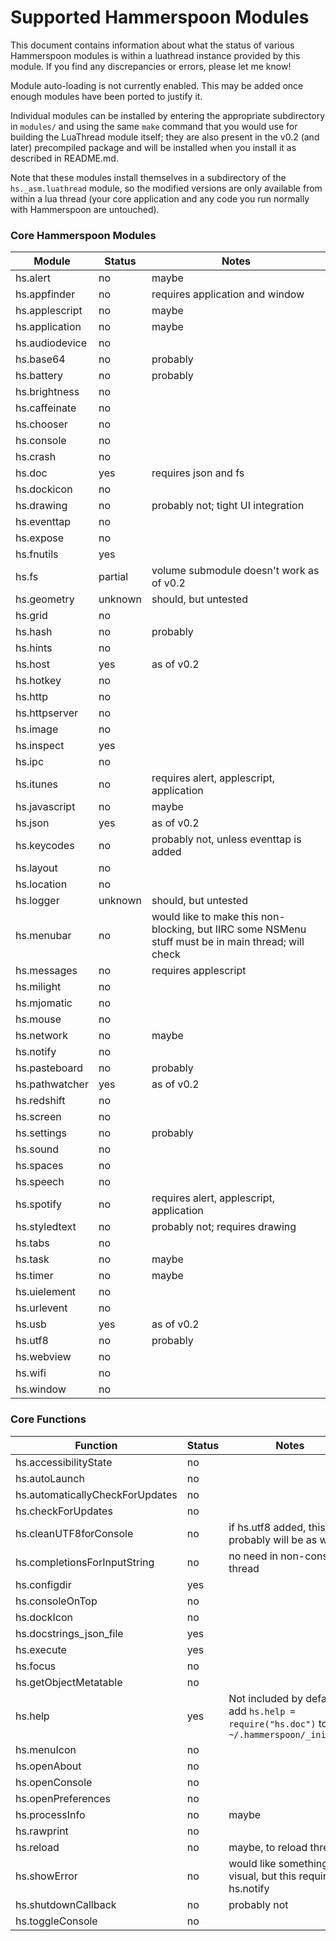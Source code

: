Supported Hammerspoon Modules
=============================

This document contains information about what the status of various Hammerspoon modules is within a luathread instance provided by this module.  If you find any discrepancies or errors, please let me know!

Module auto-loading is not currently enabled.  This may be added once enough modules have been ported to justify it.

Individual modules can be installed by entering the appropriate subdirectory in `modules/` and using the same `make` command that you would use for building the LuaThread module itself;  they are also present in the v0.2 (and later) precompiled package and will be installed when you install it as described in README.md.

Note that these modules install themselves in a subdirectory of the `hs._asm.luathread` module, so the modified versions are only available from within a lua thread (your core application and any code you run normally with Hammerspoon are untouched).

### Core Hammerspoon Modules

Module             | Status   | Notes
-------------------|----------|------
hs.alert           | no       | maybe
hs.appfinder       | no       | requires application and window
hs.applescript     | no       | maybe
hs.application     | no       | maybe
hs.audiodevice     | no       |
hs.base64          | no       | probably
hs.battery         | no       | probably
hs.brightness      | no       |
hs.caffeinate      | no       |
hs.chooser         | no       |
hs.console         | no       |
hs.crash           | no       |
hs.doc             | yes      | requires json and fs
hs.dockicon        | no       |
hs.drawing         | no       | probably not; tight UI integration
hs.eventtap        | no       |
hs.expose          | no       |
hs.fnutils         | yes      |
hs.fs              | partial  | volume submodule doesn't work as of v0.2
hs.geometry        | unknown  | should, but untested
hs.grid            | no       |
hs.hash            | no       | probably
hs.hints           | no       |
hs.host            | yes      | as of v0.2
hs.hotkey          | no       |
hs.http            | no       |
hs.httpserver      | no       |
hs.image           | no       |
hs.inspect         | yes      |
hs.ipc             | no       |
hs.itunes          | no       | requires alert, applescript, application
hs.javascript      | no       | maybe
hs.json            | yes      | as of v0.2
hs.keycodes        | no       | probably not, unless eventtap is added
hs.layout          | no       |
hs.location        | no       |
hs.logger          | unknown  | should, but untested
hs.menubar         | no       | would like to make this non-blocking, but IIRC some NSMenu stuff must be in main thread; will check
hs.messages        | no       | requires applescript
hs.milight         | no       |
hs.mjomatic        | no       |
hs.mouse           | no       |
hs.network         | no       | maybe
hs.notify          | no       |
hs.pasteboard      | no       | probably
hs.pathwatcher     | yes      | as of v0.2
hs.redshift        | no       |
hs.screen          | no       |
hs.settings        | no       | probably
hs.sound           | no       |
hs.spaces          | no       |
hs.speech          | no       |
hs.spotify         | no       | requires alert, applescript, application
hs.styledtext      | no       | probably not; requires drawing
hs.tabs            | no       |
hs.task            | no       | maybe
hs.timer           | no       | maybe
hs.uielement       | no       |
hs.urlevent        | no       |
hs.usb             | yes      | as of v0.2
hs.utf8            | no       | probably
hs.webview         | no       |
hs.wifi            | no       |
hs.window          | no       |

### Core Functions

Function                        | Status   | Notes
--------------------------------|----------|------
hs.accessibilityState           | no       |
hs.autoLaunch                   | no       |
hs.automaticallyCheckForUpdates | no       |
hs.checkForUpdates              | no       |
hs.cleanUTF8forConsole          | no       | if hs.utf8 added, this probably will be as well
hs.completionsForInputString    | no       | no need in non-console thread
hs.configdir                    | yes      |
hs.consoleOnTop                 | no       |
hs.dockIcon                     | no       |
hs.docstrings_json_file         | yes      |
hs.execute                      | yes      |
hs.focus                        | no       |
hs.getObjectMetatable           | no       |
hs.help                         | yes      | Not included by default; add `hs.help = require("hs.doc")` to `~/.hammerspoon/_init.lua`
hs.menuIcon                     | no       |
hs.openAbout                    | no       |
hs.openConsole                  | no       |
hs.openPreferences              | no       |
hs.processInfo                  | no       | maybe
hs.rawprint                     | no       |
hs.reload                       | no       | maybe, to reload thread
hs.showError                    | no       | would like something visual, but this requires hs.notify
hs.shutdownCallback             | no       | probably not
hs.toggleConsole                | no       |
